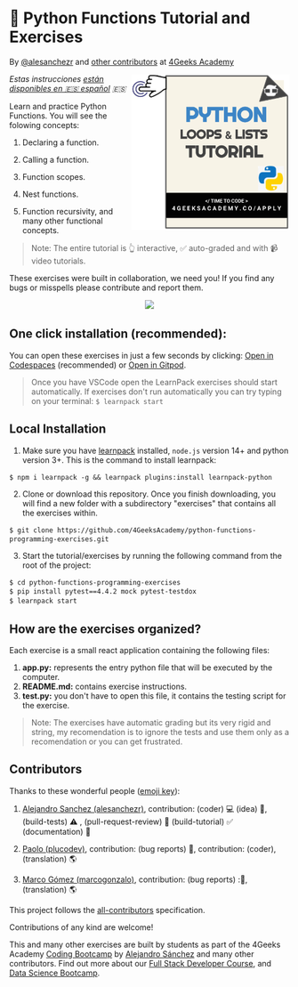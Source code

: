 <!-- hide -->
# 🐍 Python Functions Tutorial and Exercises

By <a href="https://twitter.com/alesanchezr">@alesanchezr</a> and <a href="https://github.com/4GeeksAcademy/python-functions-programming-exercises/graphs/contributors">other contributors</a> at <a href="http://4geeksacademy.com/">4Geeks Academy</a>

<a href="https://4geeks.com/interactive-exercise/python-function-exercises"><img height="280" align="right" src="https://raw.githubusercontent.com/4GeeksAcademy/python-lists-loops-programming-exercises/master/python-lp-badge.png"></a>
<!-- endhide -->

*Estas instrucciones [están disponibles en 🇪🇸 español](https://github.com/Lorenagubaira/python-functions-programming-exercises/blob/master/README.es.md) :es:*

Learn and practice Python Functions. You will see the folowing concepts:

1. Declaring a function.

2. Calling a function.

3. Function scopes. 

4. Nest functions.

5. Function recursivity, and many other functional concepts. 

> Note: The entire tutorial is 👆 interactive, ✅ auto-graded and with 📹 video tutorials.

These exercises were built in collaboration, we need you! If you find any bugs or misspells please contribute and report them.

<p align="center">
  <a href="https://www.youtube.com/watch?v=GjQEotj3t6Y&list=PLCVs_S8Skwp9_apbj_ls2euakDALiWqSN"><img src="https://github.com/4GeeksAcademy/python-beginner-programming-exercises/blob/master/python-intro.gif?raw=true"></a>
</p>

<!-- hide -->

## One click installation (recommended):

You can open these exercises in just a few seconds by clicking: [Open in Codespaces](https://codespaces.new/?repo=4GeeksAcademy/css-layouts-tutorial-exercises) (recommended) or [Open in Gitpod](https://gitpod.io#https://github.com/4GeeksAcademy/css-layouts-tutorial-exercises.git).

> Once you have VSCode open the LearnPack exercises should start automatically. If exercises don't run automatically you can try typing on your terminal: `$ learnpack start`

## Local Installation

1) Make sure you have [learnpack](https://learnpack.co) installed, `node.js` version 14+ and python version 3+. This is the command to install learnpack:

```
$ npm i learnpack -g && learnpack plugins:install learnpack-python
```

2) Clone or download this repository. Once you finish downloading, you will find a new folder with a subdirectory "exercises" that contains all the exercises within.

```
$ git clone https://github.com/4GeeksAcademy/python-functions-programming-exercises.git
```

3) Start the tutorial/exercises by running the following command from the root of the project:

```sh
$ cd python-functions-programming-exercises
$ pip install pytest==4.4.2 mock pytest-testdox
$ learnpack start
```


<!-- endhide -->
## How are the exercises organized?

Each exercise is a small react application containing the following files:

1. **app.py:** represents the entry python file that will be executed by the computer.
2. **README.md:** contains exercise instructions.
3. **test.py:** you don't have to open this file, it contains the testing script for the exercise.

> Note: The exercises have automatic grading but its very rigid and string, my recomendation is to ignore the tests and use them only as a recomendation or you can get frustrated.

## Contributors

Thanks to these wonderful people ([emoji key](https://github.com/kentcdodds/all-contributors#emoji-key)):

1. [Alejandro Sanchez (alesanchezr)](https://github.com/alesanchezr), contribution: (coder) 💻  (idea) 🤔, (build-tests) ⚠️ , (pull-request-review) 👀 (build-tutorial) ✅ (documentation) 📖

2. [Paolo (plucodev)](https://github.com/plucodev), contribution: (bug reports) 🐛, contribution: (coder), (translation) 🌎

3. [Marco Gómez (marcogonzalo)](https://github.com/marcogonzalo), contribution: (bug reports) :🐛, (translation) 🌎


This project follows the [all-contributors](https://github.com/kentcdodds/all-contributors) specification.

Contributions of any kind are welcome!

This and many other exercises are built by students as part of the 4Geeks Academy [Coding Bootcamp](https://4geeksacademy.com/us/coding-bootcamp) by [Alejandro Sánchez](https://twitter.com/alesanchezr) and many other contributors. Find out more about our [Full Stack Developer Course](https://4geeksacademy.com/us/coding-bootcamps/part-time-full-stack-developer), and  [Data Science Bootcamp](https://4geeksacademy.com/us/coding-bootcamps/datascience-machine-learning).
